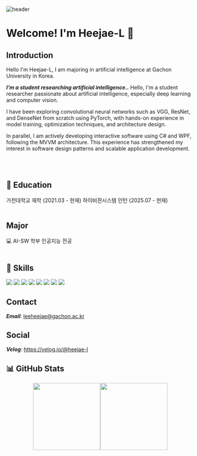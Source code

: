 ![header](https://capsule-render.vercel.app/api?type=waving&color=auto&height=300&section=header&text=Heejae-L&fontSize=60)
# Welcome! I'm Heejae-L 👋

## Introduction

Hello I'm Heejae-L, I am majoring in artificial intelligence at Gachon University in Korea.

***I’m a student researching artificial intelligence..***
Hello, I'm a student researcher passionate about artificial intelligence, especially deep learning and computer vision.

I have been exploring convolutional neural networks such as VGG, ResNet, and DenseNet from scratch using PyTorch, with hands-on experience in model training, optimization techniques, and architecture design.

In parallel, I am actively developing interactive software using C# and WPF, following the MVVM architecture. This experience has strengthened my interest in software design patterns and scalable application development.


<br/><br/>

## 🏢 Education

가천대학교 재학
(2021.03 - 현재)
하이비젼시스템 인턴
(2025.07 - 현재)
<br/><br/>

## Major

💻 AI-SW 학부 인공지능 전공
<br/><br/>

## 🚀 Skills

<img src="https://img.shields.io/badge/JAVA-5382a1?style=flat&logo=Java&logoColor=black"/>
<img src="https://img.shields.io/badge/SpringBoot-6DB33F?style=flat&logo=SpringBoot&logoColor=white"/>
<img src="https://img.shields.io/badge/Python-3776AB?style=flat&logo=Python&logoColor=white"/>
<img src="https://img.shields.io/badge/C-A8B9CC?style=flat&logo=C&logoColor=black"/>
<img src="https://img.shields.io/badge/CSharp-239120?style=flat&logo=C%20Sharp&logoColor=white"/>
<img src="https://img.shields.io/badge/WPF-5C2D91?style=flat&logo=Windows&logoColor=white"/>
<img src="https://img.shields.io/badge/JavaScript-F7DF1E?style=flat&logo=JavaScript&logoColor=black"/>
<img src="https://img.shields.io/badge/HTML-E34F26?style=flat&logo=HTML5&logoColor=black"/>



## Contact

***Email***: leeheejae@gachon.ac.kr

## Social
***Velog***: https://velog.io/@heejae-l

## 📊 GitHub Stats

<div align="center" style="display: flex; justify-content: center;">
  <img src="https://github-readme-stats.vercel.app/api?username=Heejae-L&theme=flag-india&show_icons=true" height="180"/>
  <img src="https://github-readme-stats.vercel.app/api/top-langs/?username=Heejae-L&layout=compact&langs_count=6" height="180"/>
</div>


